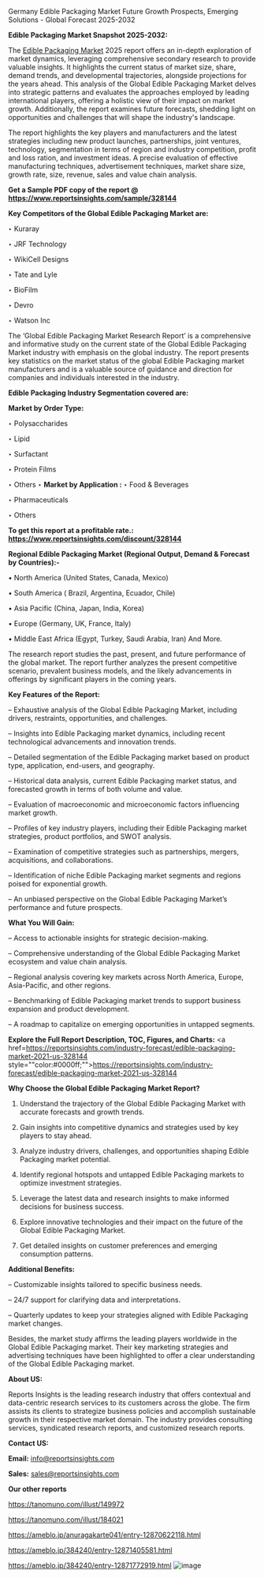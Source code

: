  Germany Edible Packaging Market Future Growth Prospects, Emerging Solutions - Global Forecast 2025-2032

<strong>Edible Packaging Market Snapshot 2025-2032:</strong>

The <a href=https://www.reportsinsights.com/sample/328144>Edible Packaging Market</a> 2025 report offers an in-depth exploration of market dynamics, leveraging comprehensive secondary research to provide valuable insights. It highlights the current status of market size, share, demand trends, and developmental trajectories, alongside projections for the years ahead. This analysis of the Global Edible Packaging Market delves into strategic patterns and evaluates the approaches employed by leading international players, offering a holistic view of their impact on market growth. Additionally, the report examines future forecasts, shedding light on opportunities and challenges that will shape the industry's landscape.

The report highlights the key players and manufacturers and the latest strategies including new product launches, partnerships, joint ventures, technology, segmentation in terms of region and industry competition, profit and loss ration, and investment ideas. A precise evaluation of effective manufacturing techniques, advertisement techniques, market share size, growth rate, size, revenue, sales and value chain analysis.

<strong>Get a Sample PDF copy of the report @ <a href=https://www.reportsinsights.com/sample/328144 style=color:#0000ff;>https://www.reportsinsights.com/sample/328144</a></strong>

<strong>Key Competitors of the Global Edible Packaging Market are:</strong>

‣ Kuraray

‣ JRF Technology

‣ WikiCell Designs

‣ Tate and Lyle

‣ BioFilm

‣ Devro

‣ Watson Inc

The ‘Global Edible Packaging Market Research Report’ is a comprehensive and informative study on the current state of the Global Edible Packaging Market industry with emphasis on the global industry. The report presents key statistics on the market status of the global Edible Packaging market manufacturers and is a valuable source of guidance and direction for companies and individuals interested in the industry.

<strong>Edible Packaging Industry Segmentation covered are:</strong>

<strong>Market by Order Type: </strong>

‣ Polysaccharides

‣ Lipid

‣ Surfactant

‣ Protein Films

‣ Others
‣ 
<strong>Market by Application :</strong>
‣ Food & Beverages

‣ Pharmaceuticals

‣ Others

<strong>To get this report at a profitable rate.: <a href=https://www.reportsinsights.com/discount/328144 style=color:#0000ff;>https://www.reportsinsights.com/discount/328144</a></strong>

<strong>Regional Edible Packaging Market (Regional Output, Demand &amp; Forecast by Countries):-</strong>

• North America (United States, Canada, Mexico)

• South America ( Brazil, Argentina, Ecuador, Chile)

• Asia Pacific (China, Japan, India, Korea)

• Europe (Germany, UK, France, Italy)

• Middle East Africa (Egypt, Turkey, Saudi Arabia, Iran) And More.

The research report studies the past, present, and future performance of the global market. The report further analyzes the present competitive scenario, prevalent business models, and the likely advancements in offerings by significant players in the coming years.

<strong>Key Features of the Report:</strong>

– Exhaustive analysis of the Global Edible Packaging Market, including drivers, restraints, opportunities, and challenges.

– Insights into Edible Packaging market dynamics, including recent technological advancements and innovation trends.

– Detailed segmentation of the Edible Packaging market based on product type, application, end-users, and geography.

– Historical data analysis, current Edible Packaging market status, and forecasted growth in terms of both volume and value.

– Evaluation of macroeconomic and microeconomic factors influencing market growth.

– Profiles of key industry players, including their Edible Packaging market strategies, product portfolios, and SWOT analysis.

– Examination of competitive strategies such as partnerships, mergers, acquisitions, and collaborations.

– Identification of niche Edible Packaging market segments and regions poised for exponential growth.

– An unbiased perspective on the Global Edible Packaging Market’s performance and future prospects.

<strong>What You Will Gain:</strong>

– Access to actionable insights for strategic decision-making.

– Comprehensive understanding of the Global Edible Packaging Market ecosystem and value chain analysis.

– Regional analysis covering key markets across North America, Europe, Asia-Pacific, and other regions.

– Benchmarking of Edible Packaging market trends to support business expansion and product development.

– A roadmap to capitalize on emerging opportunities in untapped segments.

<strong>Explore the Full Report Description, TOC, Figures, and Charts:</strong>
<a href=https://reportsinsights.com/industry-forecast/edible-packaging-market-2021-us-328144 style=""color:#0000ff;"">https://reportsinsights.com/industry-forecast/edible-packaging-market-2021-us-328144</a>

<strong>Why Choose the Global Edible Packaging Market Report?</strong>

1. Understand the trajectory of the Global Edible Packaging Market with accurate forecasts and growth trends.

2. Gain insights into competitive dynamics and strategies used by key players to stay ahead.

3. Analyze industry drivers, challenges, and opportunities shaping Edible Packaging market potential.

4. Identify regional hotspots and untapped Edible Packaging markets to optimize investment strategies.

5. Leverage the latest data and research insights to make informed decisions for business success.

6. Explore innovative technologies and their impact on the future of the Global Edible Packaging Market.

7. Get detailed insights on customer preferences and emerging consumption patterns.

<strong>Additional Benefits:</strong>

– Customizable insights tailored to specific business needs.

– 24/7 support for clarifying data and interpretations.

– Quarterly updates to keep your strategies aligned with Edible Packaging market changes.

Besides, the market study affirms the leading players worldwide in the Global Edible Packaging market. Their key marketing strategies and advertising techniques have been highlighted to offer a clear understanding of the Global Edible Packaging market.

<strong><strong>About US</strong>:</strong>

Reports Insights is the leading research industry that offers contextual and data-centric research services to its customers across the globe. The firm assists its clients to strategize business policies and accomplish sustainable growth in their respective market domain. The industry provides consulting services, syndicated research reports, and customized research reports.

<strong>Contact US:</strong>

<p class=><b>Email:</b> <a href=mailto:info@reportsinsights.com>info@reportsinsights.com</a></p>
<p class=><b>Sales:</b> <a href=mailto:sales@reportsinsights.com>sales@reportsinsights.com</a></p>

<strong>Our other reports</strong>

<a href=https://tanomuno.com/illust/149972>https://tanomuno.com/illust/149972</a>

<a href=https://tanomuno.com/illust/184021>https://tanomuno.com/illust/184021</a>

<a href=https://ameblo.jp/anuragakarte041/entry-12870622118.html>https://ameblo.jp/anuragakarte041/entry-12870622118.html</a>

<a href=https://ameblo.jp/384240/entry-12871405581.html>https://ameblo.jp/384240/entry-12871405581.html</a>

<a href=https://ameblo.jp/384240/entry-12871772919.html>https://ameblo.jp/384240/entry-12871772919.html</a>
![image](https://github.com/user-attachments/assets/a1e16a75-c778-4d2f-8d0a-8193043a704a)
